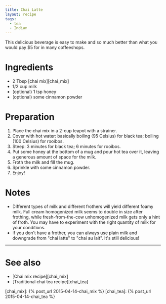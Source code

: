 ```yaml
---
title: Chai Latte
layout: recipe
tags:
  - tea
  - Indian
---
```


This delicious beverage is easy to make and so much better than what you would pay $5 for in many coffeeshops.

<p></p>

# Ingredients

* 2 Tbsp [chai mix][chai_mix]
* 1/2 cup milk
* (optional) 1 tsp honey
* (optional) some cinnamon powder

<p></p>

# Preparation

1. Place the chai mix in a 2-cup teapot with a strainer.
1. Cover with hot water: basically boiling (95 Celsius) for black tea; boiling (100 Celsius) for rooibos.
1. Steep: 3 minutes for black tea; 6 minutes for rooibos.
1. Put some honey at the bottom of a mug and pour hot tea over it, leaving a generous amount of space for the milk.
1. Froth the milk and fill the mug.
1. Sprinkle with some cinnamon powder.
1. Enjoy!

<p></p>

# Notes

* Different types of milk and different frothers will yield different foamy milk.  Full cream homogenized milk seems to double in size after frothing, while fresh-from-the-cow unhomogenized milk gets only a hint of froth.  You may have to experiment with the right quantity of milk for your conditions.
* If you don't have a frother, you can always use plain milk and downgrade from "chai latte" to "chai au lait".  It's still delicious!


<p></p>

----

# See also

* [Chai mix recipe][chai_mix]
* [Traditional chai tea recipe][chai_tea]

[chai_mix]: {% post_url 2015-04-14-chai_mix %}
[chai_tea]: {% post_url 2015-04-14-chai_tea %}
